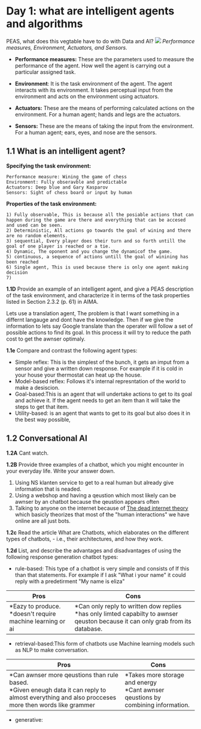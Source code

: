 # Day 1: what are intelligent agents and algorithms
PEAS, what does this vegtable have to do with Data and AI?
<image src="images/peas.jpg">
*Performance measures, Environment, Actuators, and Sensors.*

* **Performance measures:** These are the parameters used to measure the performance of the agent. How well the agent is carrying out a particular assigned task.

* **Environment**: It is the task environment of the agent. The agent interacts with its environment. It takes perceptual input from the environment and acts on the environment using actuators.
* **Actuators:** These are the means of performing calculated actions on the environment. For a human agent; hands and legs are the actuators.
* **Sensors:** These are the means of taking the input from the environment. For a human agent; ears, eyes, and nose are the sensors.

## 1.1 What is an intelligent agent?
**Specifying the task environment:**

    Performance measure: Wining the game of chess
    Environment: Fully obseravble and predictable
    Actuators: Deep blue and Gary Kasparov
    Sensors: Sight of chess board or input by human

**Properties of the task environment:**

    1) Fully observable, This is because all the posiable actions that can happen during the game are there and everything that can be accesed and used can be seen.
    2) Deterministic, All actions go towards the goal of wining and there are no random elements.
    3) sequential, Every player does their turn and so forth untill the goal of one player is reached or a tie.
    4) Dynamic, The oponent and you change the dynamicof the game.
    5) continuous, a sequence of actions untill the goal of winining has been reached
    6) Single agent, This is used because there is only one agent making decision
    7) 
**1.1D** Provide an example of an intelligent agent, and give a PEAS description of the task environment, and characterize it in terms of the task properties listed in Section 2.3.2 (p. 61) in AIMA.

Lets use a translation agent, The problem is that I want something in a differnt langauge and dont have the knowledge. Then if we give the information to lets say Google translate than the operater will follow a set of possible actions to find its goal. In this process it will try to reduce the path cost to get the awnser optimaly.

**1.1e** Compare and contrast the following agent types:

* Simple reflex: This is the simplest of the bunch, it gets an imput from a sensor and give a written down response. For example if it is cold in your house your thermostat can heat up the house.
* Model-based reflex: Follows it's internal represntation of the world to make a desiscion.
* Goal-based:This is an agent that will undertake actions to get to its goal and achieve it. If the agent needs to get an item than it will take the steps to get that item.
* Utility-based: is an agent that wants to get to its goal but also does it in the best way possible,

## 1.2 Conversational AI
**1.2A** Cant watch.

**1.2B** Provide three examples of a chatbot, which you might encounter in your everyday life. Write your answer down.

1. Using NS klanten service to get to a real human but already give information that is neaded.
2. Using a webshop and having a qeustion which most likely can be awnser by an chatbot because the qeustion appears often
3. Talking to anyone on the internet because of [The dead internet theory](https://www.theatlantic.com/technology/archive/2021/08/dead-internet-theory-wrong-but-feels-true/619937/) which basicly theorizes that most of the "human interactions" we have online are all just bots.

**1.2c** Read the article What are Chatbots, which elaborates on the different types of chatbots, - i.e., their architectures, and how they work.

**1.2d** List, and describe the advantages and disadvantages of using the following response generation chatbot types:


 * rule-based:
  This type of a chatbot is very simple and consists of If this than that statements. For example if I ask "What i your name" it could reply with a predetirment "My name is eliza"

| Pros | Cons |
|------|------|
|*Eazy to produce.<br>*doesn't require machine learning or ai     |*Can only reply to written dow replies<br>*has only limted capabilty to awnser qeuston because it can only grab from its database.       |
  * retrieval-based:This form of chatbots use Machine learning models such as NLP to make conversation.

  | Pros | Cons |
|------|------|
|*Can awnser more qeustions than rule based.<br>*Given eneugh data it can reply to almost everything and also procceses more then words like grammer     |*Takes more storage and energy<br>*Cant awnser qeustions by combining information.    |
  * generative:
